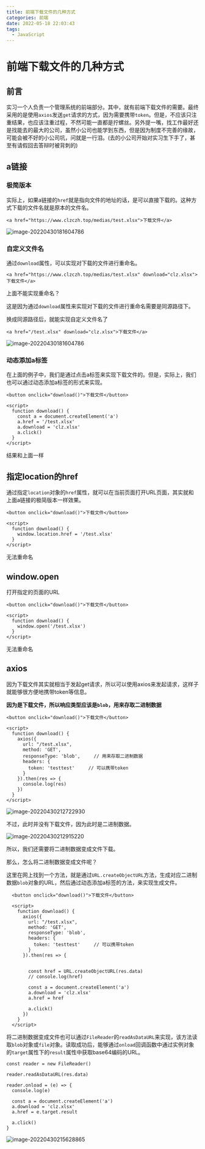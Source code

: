 ```yaml
---
title: 前端下载文件的几种方式
categories: 前端
date: 2022-05-18 22:03:43
tags:
  - JavaScript
---
```


# 前端下载文件的几种方式

## 前言

实习一个人负责一个管理系统的前端部分。其中，就有前端下载文件的需要。最终采用的是使用`axios`发送`get`请求的方式，因为需要携带`token`。但是，不应该只注重结果，也应该注重过程，不然可能一直都是拧螺丝。另外提一嘴，找工作最好还是找能去的最大的公司，虽然小公司也能学到东西，但是因为制度不完善的缘故，可能会被不好的小公司坑，问就是一行泪。(去的小公司开始对实习生下手了，甚至有请假回去答辩时被背刺的)

## a链接

### 极简版本

实际上，如果a链接的`href`就是指向文件的地址的话，是可以直接下载的。这种方式下载的文件名就是原本的文件名。

```
<a href="https://www.clzczh.top/medias/test.xlsx">下载文件</a>
```

![image-20220430181604786](https://p3-juejin.byteimg.com/tos-cn-i-k3u1fbpfcp/214c0856f9b243ed80e1c95a7ea7c601~tplv-k3u1fbpfcp-zoom-in-crop-mark:1304:0:0:0.awebp)

### 自定义文件名

通过`download`属性，可以实现对下载的文件进行重命名。

```
<a href="https://www.clzczh.top/medias/test.xlsx" download="clz.xlsx">下载文件</a>
```

上面不能实现重命名？

这是因为通过`download`属性来实现对下载的文件进行重命名需要是同源路径下。

换成同源路径后，就能实现自定义文件名了

```
<a href="/test.xlsx" download="clz.xlsx">下载文件</a>
```

![image-20220430181604786](https://p3-juejin.byteimg.com/tos-cn-i-k3u1fbpfcp/214c0856f9b243ed80e1c95a7ea7c601~tplv-k3u1fbpfcp-zoom-1.image)

### 动态添加a标签

在上面的例子中，我们是通过点击a标签来实现下载文件的。但是，实际上，我们也可以通过动态添加a标签的形式来实现。

```
<button onclick="download()">下载文件</button>

<script>
  function download() {
    const a = document.createElement('a')
    a.href = '/test.xlsx'
    a.download = 'clz.xlsx'
    a.click()
  }
</script>
```

结果和上面一样

## 指定location的href

通过指定`location`对象的`href`属性，就可以在当前页面打开URL页面，其实就和上面a链接的极简版本一样效果。

```
<button onclick="download()">下载文件</button>

<script>
  function download() {
    window.location.href = '/test.xlsx'
  }
</script>
```

无法重命名

## window.open

打开指定的页面的URL

```
<button onclick="download()">下载文件</button>

<script>
  function download() {
    window.open('/test.xlsx')
  }
</script>
```

无法重命名

## axios

因为下载文件其实就相当于发起get请求，所以可以使用axios来发起请求，这样子就能够很方便地携带token等信息。

**因为是下载文件，所以响应类型应该是`blob`，用来存取二进制数据**

```
<button onclick="download()">下载文件</button>

<script>
  function download() {
    axios({
      url: "/test.xlsx",
      method: 'GET',
      responseType: 'blob',     // 用来存取二进制数据
      headers: {
        token: 'testtest'     // 可以携带token
      }
    }).then(res => {
      console.log(res)
    })
  }
</script>
```

![image-20220430212722930](https://p3-juejin.byteimg.com/tos-cn-i-k3u1fbpfcp/ffee4314982444be8a90e7c85559142b~tplv-k3u1fbpfcp-zoom-1.image)

不过，此时并没有下载文件，因为此时是二进制数据。

![image-20220430212915220](https://p3-juejin.byteimg.com/tos-cn-i-k3u1fbpfcp/d27712ef57bf494d9b94982224900b2f~tplv-k3u1fbpfcp-zoom-1.image)

所以，我们还需要将二进制数据变成文件下载。

那么，怎么将二进制数据变成文件呢？

这里在网上找到一个方法，就是通过`URL.createObjectURL`方法，生成对应二进制数据`blob`对象的URL，然后通过动态添加a标签的方法，来实现生成文件。

```
  <button onclick="download()">下载文件</button>

  <script>
    function download() {
      axios({
        url: "/test.xlsx",
        method: 'GET',
        responseType: 'blob',
        headers: {
          token: 'testtest'     // 可以携带token
        }
      }).then(res => {


        const href = URL.createObjectURL(res.data)
        // console.log(href)

        const a = document.createElement('a')
        a.download = 'clz.xlsx'
        a.href = href

        a.click()
      })
    }
  </script>
```

将二进制数据变成文件也可以通过`FileReader`的`readAsDataURL`来实现，该方法读取`blob`对象或`file`对象。读取成功后，能够通过`onload`回调函数中通过实例对象的`target`属性下的`result`属性中获取base64编码的URL。

```
const reader = new FileReader()

reader.readAsDataURL(res.data)

reader.onload = (e) => {
  console.log(e)

  const a = document.createElement('a')
  a.download = 'clz.xlsx'
  a.href = e.target.result

  a.click()
}
```

![image-20220430215628865](https://p3-juejin.byteimg.com/tos-cn-i-k3u1fbpfcp/600f6ba520c44ab3b314b8c00f855d07~tplv-k3u1fbpfcp-zoom-1.image)
